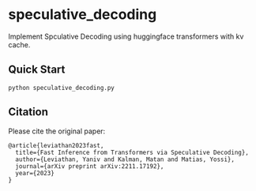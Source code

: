 # speculative_decoding
Implement Spculative Decoding using huggingface transformers with kv cache.

## Quick Start
```
python speculative_decoding.py
```

## Citation

Please cite the original paper:

```
@article{leviathan2023fast,
  title={Fast Inference from Transformers via Speculative Decoding},
  author={Leviathan, Yaniv and Kalman, Matan and Matias, Yossi},
  journal={arXiv preprint arXiv:2211.17192},
  year={2023}
}
```
